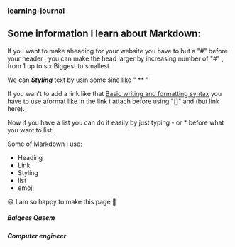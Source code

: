 ### learning-journal
## Some information I learn about Markdown:

If you want to make aheading for your website you have to but a "#" before your header , you can make the head larger by increasing number of "#" , from 1 up to six Biggest to smallest.

We can ***Styling*** text by usin some sine like " ** "

If you wan't to add a link like that [Basic writing and formatting syntax](https://help.github.com/en/github/writing-on-github/basic-writing-and-formatting-syntax) you have to use aformat like in the link i attach before using  "[]" and (but link here).

Now if you have a list you can do it easily by just typing - or * before what you want to list .




Some of Markdown i use:

* Heading
* Link
* Styling
* list
* emoji

 :smiley: I am so happy to make this page :blue_heart:




##### **Balqees Qasem**
###### **Computer engineer**

